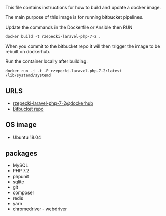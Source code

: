This file contains instructions for how to build and update a docker image.

The main purpose of this image is for running bitbucket pipelines.

Update the commands in the Dockerfile or Ansible then RUN

`docker build -t rzepecki-laravel-php-7-2 .`

When you commit to the bitbucket repo it will then trigger the image to be rebuilt on dockerhub.

Run the container locally after building.

`docker run -i -t -P rzepecki-laravel-php-7-2:latest /lib/systemd/systemd`

## URLS
* [rzepecki-laravel-php-7-2@dockerhub](https://hub.docker.com/r/lionslair/rzepecki-laravel-php-7-2/)
* [Bitbucket repo](https://bitbucket.org/lionslair/rzepecki-laravel-php-7.2)

## OS image
* Ubuntu 18.04

## packages
* MySQL
* PHP 7.2
* phpunit
* sqlite
* git
* composer
* redis
* yarn
* chromedriver - webdriver
